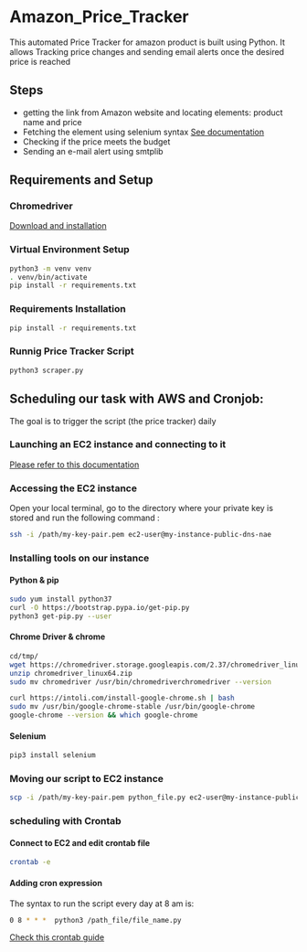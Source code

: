 # Amazon_Price_Tracker
 This automated Price Tracker for amazon product is built using Python. It allows Tracking price changes and sending email alerts once the desired price is reached 
## Steps 
- getting the link from Amazon website and locating elements: product name and price
- Fetching the element using selenium syntax  [See documentation](https://selenium-python.readthedocs.io/locating-elements.html)
- Checking if the price meets the budget
- Sending an e-mail alert using smtplib 

## Requirements and Setup  
### Chromedriver 

[Download and installation](https://chromedriver.chromium.org/getting-started)

### 
### Virtual Environment Setup 
```bash
python3 -m venv venv
. venv/bin/activate
pip install -r requirements.txt
```
### Requirements Installation 

```bash
pip install -r requirements.txt
```
### Runnig Price Tracker Script 
```bash
python3 scraper.py
```
## Scheduling our task with AWS and Cronjob: 
The goal is to trigger the script (the price tracker) daily 
### Launching an EC2 instance and connecting to it 

[Please refer to this documentation](https://docs.aws.amazon.com/AWSEC2/latest/UserGuide/EC2_GetStarted.html)

### Accessing the EC2 instance 
Open your local terminal, go to the directory where your private key is stored and run the following command : 
```bash
ssh -i /path/my-key-pair.pem ec2-user@my-instance-public-dns-nae
```
### Installing tools on our instance
#### Python & pip 
```bash
sudo yum install python37
curl -O https://bootstrap.pypa.io/get-pip.py
python3 get-pip.py --user
```

#### Chrome Driver & chrome 
```bash
cd/tmp/
wget https://chromedriver.storage.googleapis.com/2.37/chromedriver_linux64.zip
unzip chromedriver_linux64.zip
sudo mv chromedriver /usr/bin/chromedriverchromedriver --version

```
```bash 
curl https://intoli.com/install-google-chrome.sh | bash
sudo mv /usr/bin/google-chrome-stable /usr/bin/google-chrome
google-chrome --version && which google-chrome
```
#### Selenium 
```bash
pip3 install selenium
```
### Moving our script to EC2 instance 
```bash
scp -i /path/my-key-pair.pem python_file.py ec2-user@my-instance-public-dns-nae:~
```
### scheduling with Crontab 
#### Connect to EC2 and edit crontab file 
```bash
crontab -e
```
#### Adding cron expression 
The syntax to run the script every day at 8 am is: 
```bash 
0 8 * * *  python3 /path_file/file_name.py
```
[Check this crontab guide](https://phoenixnap.com/kb/set-up-cron-job-linux)

